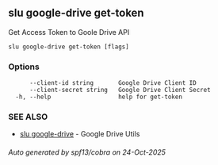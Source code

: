 ## slu google-drive get-token

Get Access Token to Goole Drive API

```
slu google-drive get-token [flags]
```

### Options

```
      --client-id string       Google Drive Client ID
      --client-secret string   Google Drive Client Secret
  -h, --help                   help for get-token
```

### SEE ALSO

* [slu google-drive](slu_google-drive.md)	 - Google Drive Utils

###### Auto generated by spf13/cobra on 24-Oct-2025
